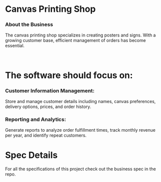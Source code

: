 # Canvas Printing Shop

### About the Business
The canvas printing shop specializes in creating posters and signs. With a growing customer base, efficient management of orders has become essential.

<br>

# The software should focus on:

### Customer Information Management:
Store and manage customer details including names, canvas preferences, delivery options, prices, and order history.

### Reporting and Analytics:
Generate reports to analyze order fulfillment times, track monthly revenue per year, and identify repeat customers.

# Spec Details
For all the specifications of this project check out the business spec in the repo.
